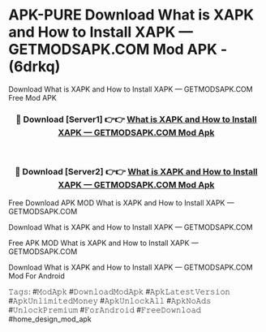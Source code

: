 # APK-PURE Download What is XAPK and How to Install XAPK — GETMODSAPK.COM Mod APK - (6drkq)
Download What is XAPK and How to Install XAPK — GETMODSAPK.COM Free Mod APK

<div align="center">
<h3>🔴 Download [Server1] 👉👉 <a href="https://apk-comot.site?title=What_is_XAPK_and_How_to_Install_XAPK_—_GETMODSAPK.COM">What is XAPK and How to Install XAPK — GETMODSAPK.COM Mod Apk</a></h3><br>

<h3>🔴 Download [Server2] 👉👉 <a href="https://apk-comot.site?title=What_is_XAPK_and_How_to_Install_XAPK_—_GETMODSAPK.COM">What is XAPK and How to Install XAPK — GETMODSAPK.COM Mod Apk</a></h3>
</div>


Free Download APK MOD What is XAPK and How to Install XAPK — GETMODSAPK.COM

Download What is XAPK and How to Install XAPK — GETMODSAPK.COM 

Free APK MOD What is XAPK and How to Install XAPK — GETMODSAPK.COM 

Download What is XAPK and How to Install XAPK — GETMODSAPK.COM Mod For Android

𝚃𝚊𝚐𝚜: #𝙼𝚘𝚍𝙰𝚙𝚔 #𝙳𝚘𝚠𝚗𝚕𝚘𝚊𝚍𝙼𝚘𝚍𝙰𝚙𝚔 #𝙰𝚙𝚔𝙻𝚊𝚝𝚎𝚜𝚝𝚅𝚎𝚛𝚜𝚒𝚘𝚗 #𝙰𝚙𝚔𝚄𝚗𝚕𝚒𝚖𝚒𝚝𝚎𝚍𝙼𝚘𝚗𝚎𝚢 #𝙰𝚙𝚔𝚄𝚗𝚕𝚘𝚌𝚔𝙰𝚕𝚕 #𝙰𝚙𝚔𝙽𝚘𝙰𝚍𝚜 #𝚄𝚗𝚕𝚘𝚌𝚔𝙿𝚛𝚎𝚖𝚒𝚞𝚖 #𝙵𝚘𝚛𝙰𝚗𝚍𝚛𝚘𝚒𝚍 #𝙵𝚛𝚎𝚎𝙳𝚘𝚠𝚗𝚕𝚘𝚊𝚍 #home_design_mod_apk